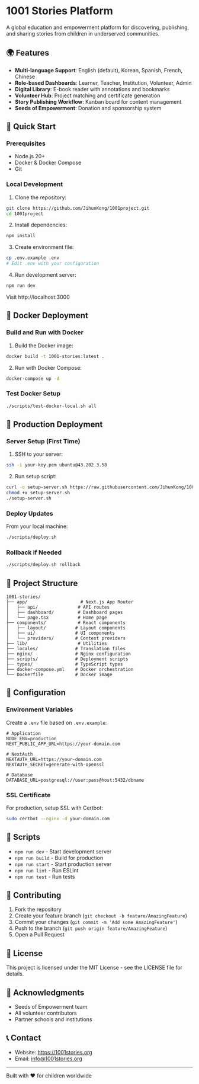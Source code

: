 # 1001 Stories Platform

A global education and empowerment platform for discovering, publishing, and sharing stories from children in underserved communities.

## 🌍 Features

- **Multi-language Support**: English (default), Korean, Spanish, French, Chinese
- **Role-based Dashboards**: Learner, Teacher, Institution, Volunteer, Admin
- **Digital Library**: E-book reader with annotations and bookmarks
- **Volunteer Hub**: Project matching and certificate generation
- **Story Publishing Workflow**: Kanban board for content management
- **Seeds of Empowerment**: Donation and sponsorship system

## 🚀 Quick Start

### Prerequisites

- Node.js 20+
- Docker & Docker Compose
- Git

### Local Development

1. Clone the repository:
```bash
git clone https://github.com/JihunKong/1001project.git
cd 1001project
```

2. Install dependencies:
```bash
npm install
```

3. Create environment file:
```bash
cp .env.example .env
# Edit .env with your configuration
```

4. Run development server:
```bash
npm run dev
```

Visit http://localhost:3000

## 🐳 Docker Deployment

### Build and Run with Docker

1. Build the Docker image:
```bash
docker build -t 1001-stories:latest .
```

2. Run with Docker Compose:
```bash
docker-compose up -d
```

### Test Docker Setup

```bash
./scripts/test-docker-local.sh all
```

## 🚀 Production Deployment

### Server Setup (First Time)

1. SSH to your server:
```bash
ssh -i your-key.pem ubuntu@43.202.3.58
```

2. Run setup script:
```bash
curl -o setup-server.sh https://raw.githubusercontent.com/JihunKong/1001project/main/scripts/setup-server.sh
chmod +x setup-server.sh
./setup-server.sh
```

### Deploy Updates

From your local machine:
```bash
./scripts/deploy.sh
```

### Rollback if Needed

```bash
./scripts/deploy.sh rollback
```

## 📁 Project Structure

```
1001-stories/
├── app/                    # Next.js App Router
│   ├── api/               # API routes
│   ├── dashboard/         # Dashboard pages
│   └── page.tsx           # Home page
├── components/            # React components
│   ├── layout/           # Layout components
│   ├── ui/               # UI components
│   └── providers/        # Context providers
├── lib/                   # Utilities
├── locales/              # Translation files
├── nginx/                # Nginx configuration
├── scripts/              # Deployment scripts
├── types/                # TypeScript types
├── docker-compose.yml    # Docker orchestration
└── Dockerfile            # Docker image
```

## 🔧 Configuration

### Environment Variables

Create a `.env` file based on `.env.example`:

```env
# Application
NODE_ENV=production
NEXT_PUBLIC_APP_URL=https://your-domain.com

# NextAuth
NEXTAUTH_URL=https://your-domain.com
NEXTAUTH_SECRET=generate-with-openssl

# Database
DATABASE_URL=postgresql://user:pass@host:5432/dbname
```

### SSL Certificate

For production, setup SSL with Certbot:
```bash
sudo certbot --nginx -d your-domain.com
```

## 📝 Scripts

- `npm run dev` - Start development server
- `npm run build` - Build for production
- `npm run start` - Start production server
- `npm run lint` - Run ESLint
- `npm run test` - Run tests

## 🤝 Contributing

1. Fork the repository
2. Create your feature branch (`git checkout -b feature/AmazingFeature`)
3. Commit your changes (`git commit -m 'Add some AmazingFeature'`)
4. Push to the branch (`git push origin feature/AmazingFeature`)
5. Open a Pull Request

## 📄 License

This project is licensed under the MIT License - see the LICENSE file for details.

## 🙏 Acknowledgments

- Seeds of Empowerment team
- All volunteer contributors
- Partner schools and institutions

## 📞 Contact

- Website: https://1001stories.org
- Email: info@1001stories.org

---

Built with ❤️ for children worldwide